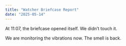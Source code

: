```yaml
---
title: "Watcher Briefcase Report"
date: "2025-05-14"
---
```


At 11:07, the briefcase opened itself. We didn’t touch it.

We are monitoring the vibrations now. The smell is back.